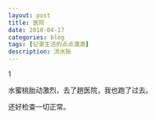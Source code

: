 ```yaml
---
layout: post
title: 医院
date: 2018-04-17
categories: blog
tags: [记录生活的点点滴滴]
description: 流水账
---
```


1 

水蜜桃胎动激烈，去了趟医院，我也跑了过去。

还好检查一切正常。







